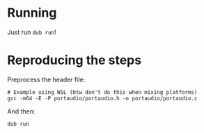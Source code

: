 # Running

Just run `dub run`!

# Reproducing the steps

Preprocess the header file:

```
# Example using WSL (btw don't do this when mixing platforms)
gcc -m64 -E -P portaudio/portaudio.h -o portaudio/portaudio.c
```

And then:

```
dub run
```
